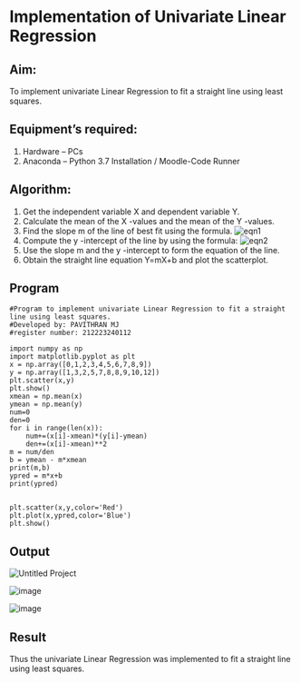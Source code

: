 # Implementation of Univariate Linear Regression
## Aim:
To implement univariate Linear Regression to fit a straight line using least squares.
## Equipment’s required:
1.	Hardware – PCs
2.	Anaconda – Python 3.7 Installation / Moodle-Code Runner
## Algorithm:
1.	Get the independent variable X and dependent variable Y.
2.	Calculate the mean of the X -values and the mean of the Y -values.
3.	Find the slope m of the line of best fit using the formula.
 ![eqn1](./eq1.jpg)
4.	Compute the y -intercept of the line by using the formula:
![eqn2](./eq2.jpg)  
5.	Use the slope m and the y -intercept to form the equation of the line.
6.	Obtain the straight line equation Y=mX+b and plot the scatterplot.
## Program
```
#Program to implement univariate Linear Regression to fit a straight line using least squares.
#Developed by: PAVITHRAN MJ
#register number: 212223240112

import numpy as np 
import matplotlib.pyplot as plt
x = np.array([0,1,2,3,4,5,6,7,8,9])
y = np.array([1,3,2,5,7,8,8,9,10,12])
plt.scatter(x,y)
plt.show()
xmean = np.mean(x)
ymean = np.mean(y)
num=0
den=0
for i in range(len(x)):
    num+=(x[i]-xmean)*(y[i]-ymean)
    den+=(x[i]-xmean)**2
m = num/den
b = ymean - m*xmean
print(m,b)
ypred = m*x+b
print(ypred)


plt.scatter(x,y,color='Red')
plt.plot(x,ypred,color='Blue')
plt.show()

```
## Output
![Untitled Project](https://github.com/Pavithranmurugan13/Univariate-Linear-Regression/assets/163802201/e83737bb-247b-4239-88c5-99182b61b0bd)


![image](https://github.com/Mohammed-Saajid/Univariate-Linear-Regression/assets/141727149/ba612dc7-c424-4c23-8ade-0e9de0642508)

![image](https://github.com/Mohammed-Saajid/Univariate-Linear-Regression/assets/141727149/1e307b2d-17ac-4fdc-99d6-1e87e7d85353)



## Result
Thus the univariate Linear Regression was implemented to fit a straight line using least squares.
